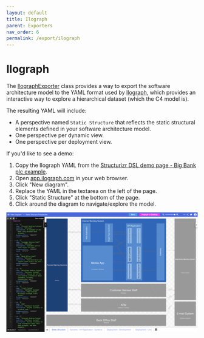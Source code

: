 ```yaml
---
layout: default
title: Ilograph
parent: Exporters
nav_order: 6
permalink: /export/ilograph
---
```


# Ilograph

The [IlographExporter](https://github.com/structurizr/export/blob/main/src/main/java/com/structurizr/export/ilograph/IlographExporter.java) class provides a way to export the software architecture model
to the YAML format used by [Ilograph](https://www.ilograph.com), which provides an interactive way to explore
a hierarchical dataset (which the C4 model is).

The resulting YAML will include:

- A perspective named `Static Structure` that reflects the static structural elements defined in your software architecture model.
- One perspective per dynamic view.
- One perspective per deployment view.

If you'd like to see a demo:

1. Copy the Ilograph YAML from the [Structurizr DSL demo page - Big Bank plc example](https://structurizr.com/dsl?example=big-bank-plc&renderer=ilograph).
2. Open [app.ilograph.com](https://app.ilograph.com) in your web browser.
3. Click "New diagram".
4. Replace the YAML in the textarea on the left of the page.
5. Click "Static Structure" at the bottom of the page.
6. Click around the diagram to navigate/explore the model.

![Ilograph screenshot](ilograph.png)

